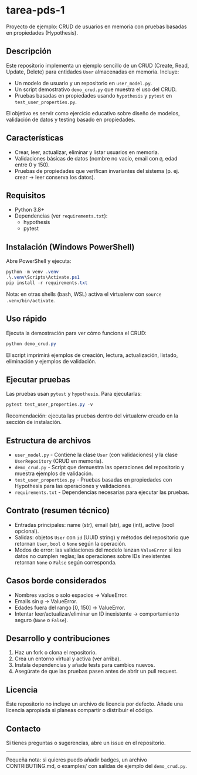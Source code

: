 # tarea-pds-1

Proyecto de ejemplo: CRUD de usuarios en memoria con pruebas basadas en propiedades (Hypothesis).

## Descripción

Este repositorio implementa un ejemplo sencillo de un CRUD (Create, Read, Update, Delete) para entidades `User` almacenadas en memoria. Incluye:

- Un modelo de usuario y un repositorio en `user_model.py`.
- Un script demostrativo `demo_crud.py` que muestra el uso del CRUD.
- Pruebas basadas en propiedades usando `hypothesis` y `pytest` en `test_user_properties.py`.

El objetivo es servir como ejercicio educativo sobre diseño de modelos, validación de datos y testing basado en propiedades.

## Características

- Crear, leer, actualizar, eliminar y listar usuarios en memoria.
- Validaciones básicas de datos (nombre no vacío, email con `@`, edad entre 0 y 150).
- Pruebas de propiedades que verifican invariantes del sistema (p. ej. crear -> leer conserva los datos).

## Requisitos

- Python 3.8+
- Dependencias (ver `requirements.txt`):
	- hypothesis
	- pytest

## Instalación (Windows PowerShell)

Abre PowerShell y ejecuta:

```powershell
python -m venv .venv
.\.venv\Scripts\Activate.ps1
pip install -r requirements.txt
```

Nota: en otras shells (bash, WSL) activa el virtualenv con `source .venv/bin/activate`.

## Uso rápido

Ejecuta la demostración para ver cómo funciona el CRUD:

```powershell
python demo_crud.py
```

El script imprimirá ejemplos de creación, lectura, actualización, listado, eliminación y ejemplos de validación.

## Ejecutar pruebas

Las pruebas usan `pytest` y `hypothesis`. Para ejecutarlas:

```powershell
pytest test_user_properties.py -v
```

Recomendación: ejecuta las pruebas dentro del virtualenv creado en la sección de instalación.

## Estructura de archivos

- `user_model.py` - Contiene la clase `User` (con validaciones) y la clase `UserRepository` (CRUD en memoria).
- `demo_crud.py` - Script que demuestra las operaciones del repositorio y muestra ejemplos de validación.
- `test_user_properties.py` - Pruebas basadas en propiedades con Hypothesis para las operaciones y validaciones.
- `requirements.txt` - Dependencias necesarias para ejecutar las pruebas.

## Contrato (resumen técnico)

- Entradas principales: name (str), email (str), age (int), active (bool opcional).
- Salidas: objetos `User` con `id` (UUID string) y métodos del repositorio que retornan `User`, `bool` o `None` según la operación.
- Modos de error: las validaciones del modelo lanzan `ValueError` si los datos no cumplen reglas; las operaciones sobre IDs inexistentes retornan `None` o `False` según corresponda.

## Casos borde considerados

- Nombres vacíos o solo espacios -> ValueError.
- Emails sin `@` -> ValueError.
- Edades fuera del rango [0, 150] -> ValueError.
- Intentar leer/actualizar/eliminar un ID inexistente -> comportamiento seguro (`None` o `False`).

## Desarrollo y contribuciones

1. Haz un fork o clona el repositorio.
2. Crea un entorno virtual y activa (ver arriba).
3. Instala dependencias y añade tests para cambios nuevos.
4. Asegúrate de que las pruebas pasen antes de abrir un pull request.

## Licencia

Este repositorio no incluye un archivo de licencia por defecto. Añade una licencia apropiada si planeas compartir o distribuir el código.

## Contacto

Si tienes preguntas o sugerencias, abre un issue en el repositorio.

---

Pequeña nota: si quieres puedo añadir badges, un archivo CONTRIBUTING.md, o examples/ con salidas de ejemplo del `demo_crud.py`.
